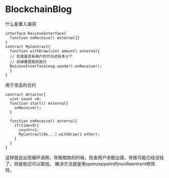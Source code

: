 # BlockchainBlog
什么是重入漏洞
```
interface ReiceveInterface{
  function onReceive() external{}
}
contract MyContract{
  function withDraw(uint amount) external{
  // 检查是否有用户的代币还有多少个
  // 扣掉要提取的部分
  ReiceveInterface(msg.sender).onReceive();
  }
}
```
用于攻击的合约

```
contract Attactor{
  uint count =0;
  function start() external{
    onReceive();
  }
  
  function onReceive() external{
    if(time<9){
      count+=1;
      MyContract(0x...).withDraw(1 ether);
    }
  }
}
```

这样就会出现循环调用，导致取款的时候，检查用户余额出错，导致可能已经没钱了，但是依旧可以取钱。
解决方法就是用openzeppelin的nonReentrent修饰符。

